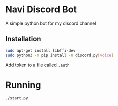 # Navi Discord Bot
A simple python bot for my discord channel

## Installation
```sh
sudo apt-get install libffi-dev
sudo python3 -m pip install -U discord.py[voice]
```
Add token to a file called `.auth`

# Running
```
./start.py
```
